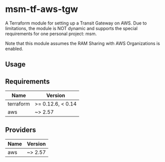 # msm-tf-aws-tgw

A Terraform module for setting up a Transit Gateway on AWS. Due to limitations, the module is NOT dynamic and supports the special requirements for one personal project: msm.

Note that this module assumes the RAM Sharing with AWS Organizations is enabled.

## Usage


## Requirements

| Name | Version |
|------|---------|
| terraform | >= 0.12.6, < 0.14 |
| aws | ~> 2.57 |

## Providers

| Name | Version |
|------|---------|
| aws | ~> 2.57 |
